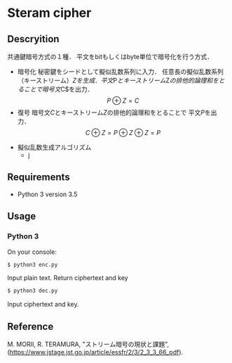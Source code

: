 # Steram cipher
## Descryition
共通鍵暗号方式の１種．
平文をbitもしくはbyte単位で暗号化を行う方式．

- 暗号化
秘密鍵をシードとして擬似乱数系列に入力．
任意長の擬似乱数系列（キーストリーム）$Zを生成．
平文$P$とキーストリーム$Z$の排他的論理和をとることで
暗号文$C$を出力．
$$P \oplus Z = C$$
- 復号
暗号文$C$とキーストリーム$Z$の排他的論理和をとることで
平文$P$を出力．
$$C \oplus Z = P \oplus Z \oplus Z = P$$

* 擬似乱数生成アルゴリズム
    * j
## Requirements
* Python 3 version 3.5
## Usage
### Python 3
On your console:
```sh
$ python3 enc.py
```
Input plain text.
Return ciphertext and key

```sh
$ python3 dec.py
```
Input ciphertext and key.

## Reference
M. MORII, R. TERAMURA, "ストリーム暗号の現状と課題", (https://www.jstage.jst.go.jp/article/essfr/2/3/2_3_3_66_pdf).



